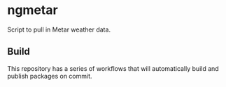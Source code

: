 # ngmetar
Script to pull in Metar weather data.

## Build
This repository has a series of workflows that will automatically build and publish packages on commit.



